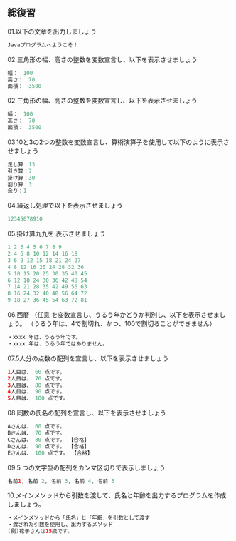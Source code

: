 ## 総復習

01.以下の文章を出力しましょう

```java
Javaプログラムへようこそ！
```


02.三角形の幅、高さの整数を変数宣言し、以下を表示させましょう

```java
幅：　100
高さ：　70
面積：　3500
```


02.三角形の幅、高さの整数を変数宣言し、以下を表示させましょう

```java
幅：　100
高さ：　70
面積：　3500
```


03.10と3の2つの整数を変数宣言し、算術演算子を使用して以下のように表示させましょう

```java
足し算：13
引き算：7
掛け算：30
割り算：3
余り：1
```


04.繰返し処理で以下を表示させましょう

```java
12345678910
```


05.掛け算九九を 表示させましょう

```java
1 2 3 4 5 6 7 8 9
2 4 6 8 10 12 14 16 18
3 6 9 12 15 18 21 24 27
4 8 12 16 20 24 28 32 36
5 10 15 20 25 30 35 40 45
6 12 18 24 30 36 42 48 54
7 14 21 28 35 42 49 56 63
8 16 24 32 40 48 56 64 72
9 18 27 36 45 54 63 72 81
```


06.西暦 （任意 を変数宣言し、うるう年かどうか判別し、以下を表示させましょう。
  （うるう年は、4で割切れ、かつ、100で割切ることができません）
```java
・xxxx 年は、うるう年です。
・xxxx 年は、うるう年ではありません。
```


07.5人分の点数の配列を宣言し、以下を表示させましょう

```java
1人目は、 60 点です。
2人目は、 70 点です。
3人目は、 80 点です。
4人目は、 90 点です。
5人目は、 100 点です。
```


08.同数の氏名の配列を宣言し、以下を表示させましょう

```java
Aさんは、 60 点です。
Bさんは、 70 点です。
Cさんは、 80 点です。 【合格】
Dさんは、 90 点です。 【合格】
Eさんは、 100 点です。 【合格】
```


09.5 つの文字型の配列をカンマ区切りで表示しましょう

```java
名前1, 名前 2, 名前 3, 名前 4, 名前 5
```


10.メインメソッドから引数を渡して、氏名と年齢を出力するプログラムを作成しましょう。

```java
・メインメソッドから「氏名」と「年齢」を引数として渡す
・渡された引数を使用し、出力するメソッド
(例)花子さんは15歳です。
```
